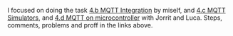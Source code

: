 I focused on doing the task [4.b MQTT Integration](TeamThree/Ulrichs%20Lab%20Tasks.md#4b-mqtt-integration) by miself, and [4.c MQTT Simulators](TeamThree/Ulrichs%20Lab%20Tasks.md#4b-mqtt-simulators), and [4.d MQTT on microcontroller](TeamThree/Ulrichs%20Lab%20Tasks.md#4d-mqtt-on-microcontroller) with Jorrit and Luca.
Steps, comments, problems and proff in the links above.
